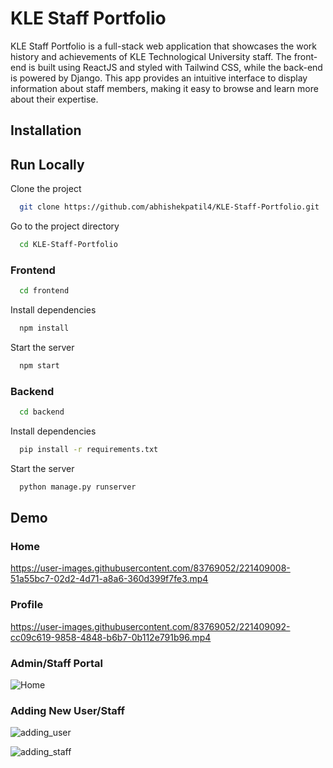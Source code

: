
# KLE Staff Portfolio

KLE Staff Portfolio is a full-stack web application that showcases the work history and achievements of KLE Technological University staff. The front-end is built using ReactJS and styled with Tailwind CSS, while the back-end is powered by Django. This app provides an intuitive interface to display information about staff members, making it easy to browse and learn more about their expertise.




## Installation


## Run Locally

Clone the project

```bash
  git clone https://github.com/abhishekpatil4/KLE-Staff-Portfolio.git
```

Go to the project directory

```bash
  cd KLE-Staff-Portfolio
```

### Frontend

```bash
  cd frontend
```
Install dependencies

```bash
  npm install
```
Start the server 

```bash
  npm start
```
    
### Backend 

```bash
  cd backend
```

Install dependencies

```bash
  pip install -r requirements.txt
```

Start the server

```bash
  python manage.py runserver
```


## Demo

### Home 
https://user-images.githubusercontent.com/83769052/221409008-51a55bc7-02d2-4d71-a8a6-360d399f7fe3.mp4

### Profile
https://user-images.githubusercontent.com/83769052/221409092-cc09c619-9858-4848-b6b7-0b112e791b96.mp4

### Admin/Staff Portal

![Home](https://user-images.githubusercontent.com/83769052/221409312-89895e21-22c7-4da1-930c-027350c5d68b.jpg)

### Adding New User/Staff

![adding_user](https://user-images.githubusercontent.com/83769052/221409357-a6c5b7ff-ccb5-4c4b-8bd5-e2710f5c4372.jpg)

![adding_staff](https://user-images.githubusercontent.com/83769052/221409379-be709c0b-6aac-4e33-8e21-c84e39231fe5.jpg)


